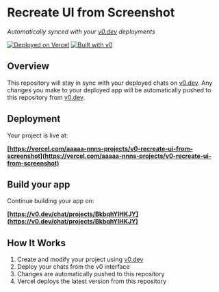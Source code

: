 # Recreate UI from Screenshot

*Automatically synced with your [v0.dev](https://v0.dev) deployments*

[![Deployed on Vercel](https://img.shields.io/badge/Deployed%20on-Vercel-black?style=for-the-badge&logo=vercel)](https://vercel.com/aaaaa-nnns-projects/v0-recreate-ui-from-screenshot)
[![Built with v0](https://img.shields.io/badge/Built%20with-v0.dev-black?style=for-the-badge)](https://v0.dev/chat/projects/BkbqhYlHKJY)

## Overview

This repository will stay in sync with your deployed chats on [v0.dev](https://v0.dev).
Any changes you make to your deployed app will be automatically pushed to this repository from [v0.dev](https://v0.dev).

## Deployment

Your project is live at:

**[https://vercel.com/aaaaa-nnns-projects/v0-recreate-ui-from-screenshot](https://vercel.com/aaaaa-nnns-projects/v0-recreate-ui-from-screenshot)**

## Build your app

Continue building your app on:

**[https://v0.dev/chat/projects/BkbqhYlHKJY](https://v0.dev/chat/projects/BkbqhYlHKJY)**

## How It Works

1. Create and modify your project using [v0.dev](https://v0.dev)
2. Deploy your chats from the v0 interface
3. Changes are automatically pushed to this repository
4. Vercel deploys the latest version from this repository